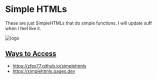 # Simple HTMLs

These are just SimpleHTMLs that do simple functions. I will update suff when I feel like it.

![logo](https://raw.githubusercontent.com/zfex77/simplehtmls/src/plasticdots-personal-use-regular.png)

## <ins>Ways to Access</ins>
- https://zfex77.github.io/simplehtmls
- https://simplehtmls.pages.dev

